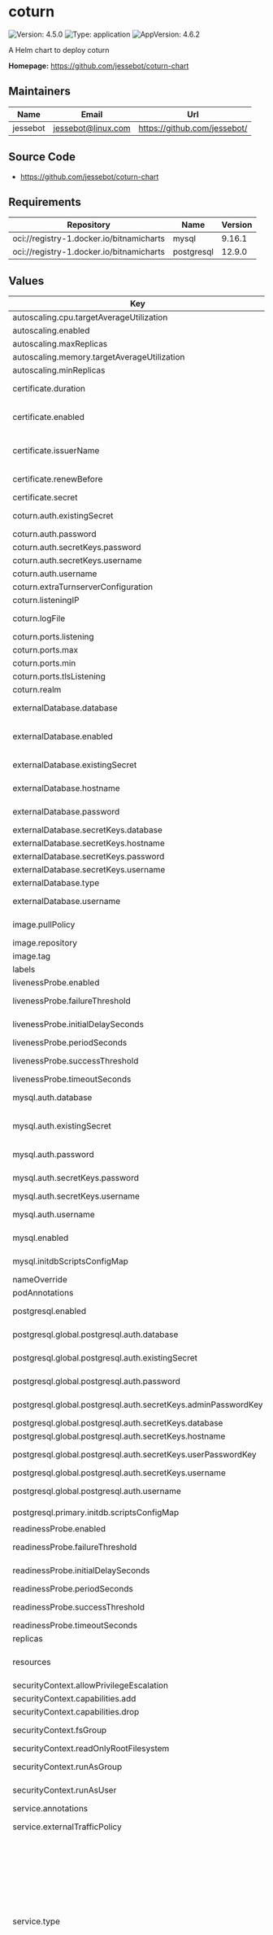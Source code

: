 # coturn

![Version: 4.5.0](https://img.shields.io/badge/Version-4.5.0-informational?style=flat-square) ![Type: application](https://img.shields.io/badge/Type-application-informational?style=flat-square) ![AppVersion: 4.6.2](https://img.shields.io/badge/AppVersion-4.6.2-informational?style=flat-square)

A Helm chart to deploy coturn

**Homepage:** <https://github.com/jessebot/coturn-chart>

## Maintainers

| Name | Email | Url |
| ---- | ------ | --- |
| jessebot | <jessebot@linux.com> | <https://github.com/jessebot/> |

## Source Code

* <https://github.com/jessebot/coturn-chart>

## Requirements

| Repository | Name | Version |
|------------|------|---------|
| oci://registry-1.docker.io/bitnamicharts | mysql | 9.16.1 |
| oci://registry-1.docker.io/bitnamicharts | postgresql | 12.9.0 |

## Values

| Key | Type | Default | Description |
|-----|------|---------|-------------|
| autoscaling.cpu.targetAverageUtilization | int | `80` | set the CPU Utilization Percentage |
| autoscaling.enabled | bool | `true` | Enable Horizontal Pod Autoscaling |
| autoscaling.maxReplicas | int | `10` | Maximum amount of Replicas |
| autoscaling.memory.targetAverageUtilization | int | `80` | set the Memory Utilization Percentage |
| autoscaling.minReplicas | int | `1` | Minimum amount of Replicas |
| certificate.duration | string | `"2160h"` | The requested 'duration' (i.e. lifetime) of the Certificate. |
| certificate.enabled | bool | `false` | Enables auto issuing certificates over cert-manager certificates https://cert-manager.io/docs/concepts/certificate/ |
| certificate.issuerName | string | `"letsencrypt-staging"` | name of cert-manager issuer to use for cert generation. change to production issuer when you're stable |
| certificate.renewBefore | string | `"360h"` | How long before the currently issued certificate's expiry cert-manager should renew the certificate. |
| certificate.secret | string | `"turn-tls"` | name of secret to create for ssl cert |
| coturn.auth.existingSecret | string | `""` | existing secret with keys username/password for coturn |
| coturn.auth.password | string | `""` | password for the main user of the turn server |
| coturn.auth.secretKeys.password | string | `"password"` | key in existing secret for turn server user's password |
| coturn.auth.secretKeys.username | string | `"username"` | key in existing secret for turn server user |
| coturn.auth.username | string | `"coturn"` | username for the main user of the turn server |
| coturn.extraTurnserverConfiguration | string | `"verbose\n"` | extra configuration for turnserver.conf |
| coturn.listeningIP | string | `"0.0.0.0"` | coturn's listening IP address |
| coturn.logFile | string | `"stdout"` | set the logfile. Defaults to stdout for use with kubectl logs |
| coturn.ports.listening | int | `3478` | insecure listening port |
| coturn.ports.max | int | `65535` | maximum ephemeral port for coturn |
| coturn.ports.min | int | `49152` | minimum ephemeral port for coturn |
| coturn.ports.tlsListening | int | `5349` | secure listening port |
| coturn.realm | string | `"turn.example.com"` | hostname for the coturn server realm |
| externalDatabase.database | string | `""` | database to create, ignored if existingSecret is passed in |
| externalDatabase.enabled | bool | `false` | enables the use of postgresql instead of the default sqlite to use the bundled subchart, enable this, and postgresql.enable |
| externalDatabase.existingSecret | string | `""` | name of existing Secret to use for postgresql credentials |
| externalDatabase.hostname | string | `""` | required if externalDatabase.enabled: true and postgresql.enabled: false |
| externalDatabase.password | string | `""` | password for database, ignored if existingSecret is passed in |
| externalDatabase.secretKeys.database | string | `""` | key in existing Secret to use for the database name |
| externalDatabase.secretKeys.hostname | string | `""` | key in existing Secret to use for the db's hostname |
| externalDatabase.secretKeys.password | string | `""` | key in existing Secret to use for db user's password |
| externalDatabase.secretKeys.username | string | `""` | key in existing Secret to use for the db user |
| externalDatabase.type | string | `"postgresql"` | Currently postgresql and mysql are supported. |
| externalDatabase.username | string | `""` | username for database, ignored if existingSecret is passed in |
| image.pullPolicy | string | `"IfNotPresent"` | image pull policy, set to Always if using image.tag: latest |
| image.repository | string | `"coturn/coturn"` | container registry and repo for coturn docker image |
| image.tag | string | `""` | docker tag for coturn server |
| labels | object | `{"component":"coturn"}` | Coturn specific labels |
| livenessProbe.enabled | bool | `true` | Enables kubernetes LivenessProbe. |
| livenessProbe.failureThreshold | int | `10` | Number of failed executions until container is terminated. |
| livenessProbe.initialDelaySeconds | int | `15` | Delay after container start until LivenessProbe is executed. |
| livenessProbe.periodSeconds | int | `20` | Time between probe executions. |
| livenessProbe.successThreshold | int | `1` | Number of successful executions after failed ones until container is marked healthy. |
| livenessProbe.timeoutSeconds | int | `5` | Timeout for command return. |
| mysql.auth.database | string | `"coturn"` | database to create, ignored if existingSecret is passed in |
| mysql.auth.existingSecret | string | `""` | Use existing secret for password details. The secret has to contain the keys mysql-root-password, mysql-replication-password and mysql-password |
| mysql.auth.password | string | `""` | password for db, autogenerated if empty & existingSecret empty |
| mysql.auth.secretKeys.password | string | `"password"` | key in existing Secret to use for coturn user's password |
| mysql.auth.secretKeys.username | string | `"username"` | key in exsiting Secret to use for the coturn user |
| mysql.auth.username | string | `"coturn"` | username for database, ignored if existingSecret is passed in |
| mysql.enabled | bool | `false` | enables bitnami mysql subchart, you can disable to use external db |
| mysql.initdbScriptsConfigMap | string | `"initdb-scripts-config"` | ConfigMap with the initdb scripts (Note: Overrides initdbScripts) |
| nameOverride | string | `""` | different name for the helm release |
| podAnnotations | object | `{}` | podAnnotations Annotations for coturn pods |
| postgresql.enabled | bool | `false` | enables bitnami postgresql subchart, you can disable to use external db |
| postgresql.global.postgresql.auth.database | string | `"coturn"` | database to create, ignored if existingSecret is passed in |
| postgresql.global.postgresql.auth.existingSecret | string | `""` | name of existing Secret to use for postgresql credentials |
| postgresql.global.postgresql.auth.password | string | `""` | password for db, autogenerated if empty & existingSecret empty |
| postgresql.global.postgresql.auth.secretKeys.adminPasswordKey | string | `"postgresPassword"` | key in existing Secret to use for postgres admin user's password |
| postgresql.global.postgresql.auth.secretKeys.database | string | `"database"` | key in existingSecret for database to create |
| postgresql.global.postgresql.auth.secretKeys.hostname | string | `"hostname"` | key in existingSecret for database to create |
| postgresql.global.postgresql.auth.secretKeys.userPasswordKey | string | `"password"` | key in existing Secret to use for coturn user's password |
| postgresql.global.postgresql.auth.secretKeys.username | string | `"username"` | key in exsiting Secret to use for the coturn user |
| postgresql.global.postgresql.auth.username | string | `"coturn"` | username for database, ignored if existingSecret is passed in |
| postgresql.primary.initdb.scriptsConfigMap | string | `"initdb-scripts-config"` | ConfigMap with scripts to be run at first boot |
| readinessProbe.enabled | bool | `true` | Enables kubernetes ReadinessProbe. |
| readinessProbe.failureThreshold | int | `10` | Number of failed executions until container is terminated. |
| readinessProbe.initialDelaySeconds | int | `15` | Delay after container start until ReadinessProbe is executed. |
| readinessProbe.periodSeconds | int | `20` | Time between probe executions. |
| readinessProbe.successThreshold | int | `1` | Number of successful executions after failed ones until container is marked healthy. |
| readinessProbe.timeoutSeconds | int | `5` | Timeout for command return. |
| replicas | int | `1` |  |
| resources | object | `{}` | ref: kubernetes.io/docs/concepts/configuration/manage-resources-containers |
| securityContext.allowPrivilegeEscalation | bool | `true` | allow priviledged access |
| securityContext.capabilities.add | list | `["NET_BIND_SERVICE"]` | linux cabilities to allow for the coturn k8s pod |
| securityContext.capabilities.drop | list | `["ALL"]` | linux cabilities to disallow for the coturn k8s pod |
| securityContext.fsGroup | int | `1000` | all processes of the container are also part of the supplementary groupID |
| securityContext.readOnlyRootFilesystem | bool | `false` | allow modificatin to root filesystem |
| securityContext.runAsGroup | int | `1000` | for all Containers in the Pod, all processes run w/ this GroupID |
| securityContext.runAsUser | int | `1000` | for all Containers in the Pod, all processes run w/ this userID |
| service.annotations | object | `{}` | annotations for the Service |
| service.externalTrafficPolicy | string | `""` | I don't actually know what this is 🤔 open a PR if you know    was originally "Local" |
| service.type | string | `"ClusterIP"` | The type of service to deploy for routing Coturn traffic.   ClusterIP: Recommended for DaemonSet configurations. This will create a              standard Kubernetes service for Coturn within the cluster.              No external networking will be configured as the DaemonSet              will handle binding to each Node's host networking    NodePort:  Recommended for Deployment configurations. This will open              TURN ports on every node and route traffic on these ports to              the Coturn pods. You will need to make sure your cloud              provider supports the cluster config setting,              apiserver.service-node-port-range, as this range must contain              the ports defined above for the service to be created.    LoadBalancer: This was what was originally set for this chart in the                 upstream of this fork, but with no details |

----------------------------------------------
Autogenerated from chart metadata using [helm-docs v1.12.0](https://github.com/norwoodj/helm-docs/releases/v1.12.0)
